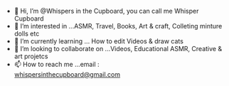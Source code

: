 - 👋 Hi, I’m @Whispers in the Cupboard, you can call me Whisper Cupboard
- 👀 I’m interested in ...ASMR, Travel, Books, Art & craft, Colleting minture dolls etc 
- 🌱 I’m currently learning ... How to edit Videos & draw cats 
- 💞️ I’m looking to collaborate on ...Videos, Educational ASMR, Creative & art projetcs 
- 📫 How to reach me ...email :  
whispersinthecupboard@gmail.com

<!---
WhispersCupboard/WhispersCupboard is a ✨ special ✨ repository because its `README.md` (this file) appears on your GitHub profile.
You can click the Preview link to take a look at your changes.
--->

